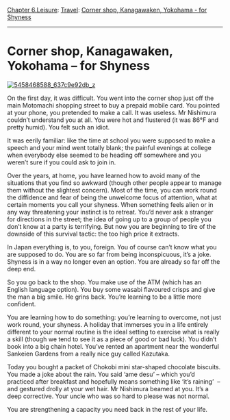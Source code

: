 [Chapter 6.Leisure](https://www.theschooloflife.com/thebookoflife/category/leisure/): [Travel](https://www.theschooloflife.com/thebookoflife/category/leisure/travel/): [Corner shop, Kanagawaken, Yokohama - for Shyness](https://www.theschooloflife.com/thebookoflife/travel-as-therapy-corner-shop-kanagawaken-yokohama-for-shyness/)

* * *

# Corner shop, Kanagawaken, Yokohama – for Shyness

[![5458468588_637c9e92db_z](https://www.theschooloflife.com/thebookoflife/wp-content/uploads/2014/10/5458468588_637c9e92db_z.jpg)](http://www.thebookoflife.org/wp-content/uploads/2014/10/5458468588_637c9e92db_z.jpg)

On the first day, it was difficult. You went into the corner shop just off the main Motomachi shopping street to buy a prepaid mobile card. You pointed at your phone, you pretended to make a call. It was useless. Mr Nishimura couldn’t understand you at all. You were hot and flustered (it was 86°F and pretty humid). You felt such an idiot.

It was eerily familiar: like the time at school you were supposed to make a speech and your mind went totally blank; the painful evenings at college when everybody else seemed to be heading off somewhere and you weren’t sure if you could ask to join in.

Over the years, at home, you have learned how to avoid many of the situations that you find so awkward (though other people appear to manage them without the slightest concern). Most of the time, you can work round the diffidence and fear of being the unwelcome focus of attention, what at certain moments you call your shyness. When something feels alien or in any way threatening your instinct is to retreat. You’d never ask a stranger for directions in the street; the idea of going up to a group of people you don’t know at a party is terrifying. But now you are beginning to tire of the downside of this survival tactic: the too high price it extracts.

In Japan everything is, to you, foreign. You of course can’t know what you are supposed to do. You are so far from being inconspicuous, it’s a joke. Shyness is in a way no longer even an option. You are already so far off the deep end.

So you go back to the shop. You make use of the ATM (which has an English language option). You buy some wasabi flavoured crisps and give the man a big smile. He grins back. You’re learning to be a little more confident.

You are learning how to do something: you’re learning to overcome, not just work round, your shyness. A holiday that immerses you in a life entirely different to your normal routine is the ideal setting to exercise what is really a skill (though we tend to see it as a piece of good or bad luck). You didn’t book into a big chain hotel. You’ve rented an apartment near the wonderful Sankeien Gardens from a really nice guy called Kazutaka.

Today you bought a packet of Chokobi mini star-shaped chocolate biscuits. You made a joke about the rain. You said ‘ame desu’ – which you’d practiced after breakfast and hopefully means something like ‘it’s raining’ &nbsp;– and gestured drolly at your wet hair. Mr Nishimura beamed at you. It’s a deep corrective. Your uncle who was so hard to please was not normal.

You are strengthening a capacity you need back in the rest of your life.
